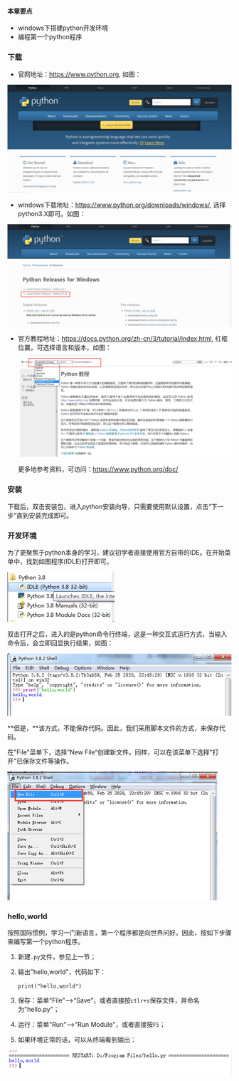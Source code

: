 #### 本章要点

- windows下搭建python开发环境
- 编程第一个python程序

### 下载

- 官网地址：https://www.python.org, 如图：

![1596727031176](image/l1_main_page.png)



- windows下载地址：https://www.python.org/downloads/windows/, 选择python3.X即可。如图：

![1596727240977](image/l1_downloads.png)



- 官方教程地址：https://docs.python.org/zh-cn/3/tutorial/index.html, 红框位置，可选择语言和版本，如图：

  ![1596727407636](image/l3_doc.png)

  更多地参考资料，可访问：https://www.python.org/doc/

### 安装

下载后，双击安装包，进入python安装向导，只需要使用默认设置，点击“下一步”直到安装完成即可。

### 开发环境

为了更聚焦于python本身的学习，建议初学者直接使用官方自带的IDE。在开始菜单中，找到如图程序(IDLE)打开即可。

![1596728417858](image/l1_ide.png)

双击打开之后，进入的是python命令行终端，这是一种交互式运行方式，当输入命令后，会立即回显执行结果，如图：

![1596728671460](image/l1_h1.png)

**但是，**该方式，不能保存代码。因此，我们采用脚本文件的方式，来保存代码。

在"File"菜单下，选择”New File“创建新文件。同样，可以在该菜单下选择"打开"已保存文件等操作。

![1596728902578](image/l1_n_file.png)



### hello,world

按照国际惯例，学习一门新语言，第一个程序都是向世界问好。因此，按如下步骤来编写第一个python程序。

1. 新建`.py`文件，参见上一节；

2. 输出"hello,world"，代码如下：

   ```
   print("hello,world")
   ```

   

3. 保存：菜单"File"-->“Save”，或者直接按`ctlr+s`保存文件，并命名为"hello.py"；

4. 运行：菜单"Run"-->"Run Module"，或者直接按`F5`；

5. 如果环境正常的话，可以从终端看到输出：

![1596729707327](image/l1_run.png)
